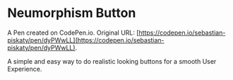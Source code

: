 # Neumorphism Button

A Pen created on CodePen.io. Original URL: [https://codepen.io/sebastian-piskaty/pen/dyPWwLL](https://codepen.io/sebastian-piskaty/pen/dyPWwLL).

A simple and easy way to do realistic looking buttons for a smooth User Experience.